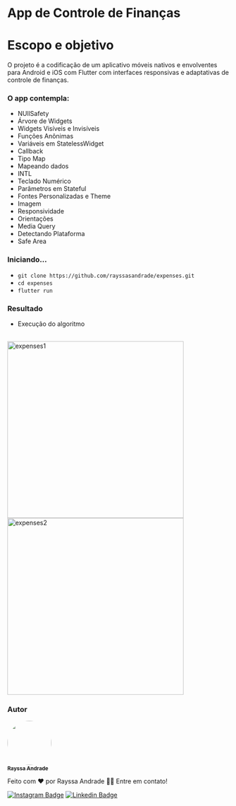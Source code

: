 # App de Controle de Finanças

# Escopo e objetivo

O projeto é a codificação de um aplicativo móveis nativos e envolventes para Android e iOS com Flutter com interfaces responsivas e adaptativas de controle de finanças. 
### O app contempla:
- NUllSafety 
- Árvore de Widgets
- Widgets Visíveis e Invisíveis
- Funções Anônimas
- Variáveis em StatelessWidget
- Callback
- Tipo Map
- Mapeando dados
- INTL
- Teclado Numérico
- Parâmetros em Stateful
- Fontes Personalizadas e Theme
- Imagem
- Responsividade
- Orientações
- Media Query
- Detectando Plataforma
- Safe Area

### Iniciando...

- `git clone https://github.com/rayssasandrade/expenses.git`
- `cd expenses`
- `flutter run`

### Resultado

- Execução do algoritmo 
<br />
<a href="https://ibb.co/PgqnV00"><img src="https://i.ibb.co/BB0xYFF/expenses1.png" alt="expenses1" width="400px;"></a>
<a href="https://ibb.co/3F1G7CZ"><img src="https://i.ibb.co/94nzNr5/expenses2.png" alt="expenses2" width="400px;"></a>
 
### Autor
<a href="#">
 <img style="border-radius: 50%;" src="https://media-exp1.licdn.com/dms/image/C4D03AQGc_Ovg7ftTrw/profile-displayphoto-shrink_800_800/0/1600526654859?e=1643241600&v=beta&t=k16wL6TdDuM4mXYy2s1TjJUmq5pTqgA5bOllODvQSBs" width="100px;" alt=""/>
 <br />
 <sub><b>Rayssa Andrade</b></sub></a>

Feito com ❤️ por Rayssa Andrade 👋🏽 Entre em contato!

[![Instagram Badge](https://img.shields.io/badge/Instagram-E4405F?style=for-the-badge&logo=instagram&logoColor=white)](https://www.instagram.com/rayssa_s.andrade)
[![Linkedin Badge](https://img.shields.io/badge/LinkedIn-0077B5?style=for-the-badge&logo=linkedin&logoColor=white)](https://www.linkedin.com/in/rayssa-andrade-7785041a3)
